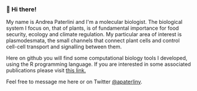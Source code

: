 ### 👋 Hi there! 

My name is Andrea Paterlini and I'm a molecular biologist. The biological system I focus on, that of plants, is of fundamental importance for food security, ecology and climate regulation. My particular area of interest is plasmodesmata, the small channels that connect plant cells and control cell-cell transport and signalling between them.

Here on github you will find some computational biology tools I developed, using the R programming language. 
If you are interested in some associated publications please visit [this link.](https://orcid.org/0000-0002-1777-3160)

Feel free to message me here or on Twitter [@apaterliny](https://twitter.com/apaterliny?lang=en).
 
<!--
**AndreaPaterlini/AndreaPaterlini** is a ✨ _special_ ✨ repository because its `README.md` (this file) appears on your GitHub profile.

